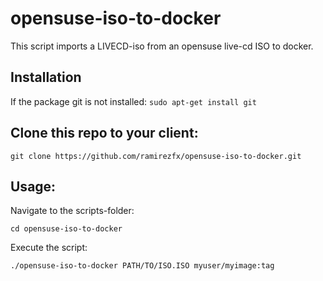 # opensuse-iso-to-docker

This script imports a LIVECD-iso from an opensuse live-cd ISO to docker.

## Installation
If the package git is not installed:
`sudo apt-get install git`

## Clone this repo to your client:
`git clone https://github.com/ramirezfx/opensuse-iso-to-docker.git`

## Usage:

Navigate to the scripts-folder:

`cd opensuse-iso-to-docker`

Execute the script:

`./opensuse-iso-to-docker PATH/TO/ISO.ISO myuser/myimage:tag`
